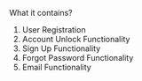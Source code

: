 What it contains?

1) User Registration
2) Account Unlock Functionality
3) Sign Up Functionality
4) Forgot Password Functionality
5) Email Functionality
